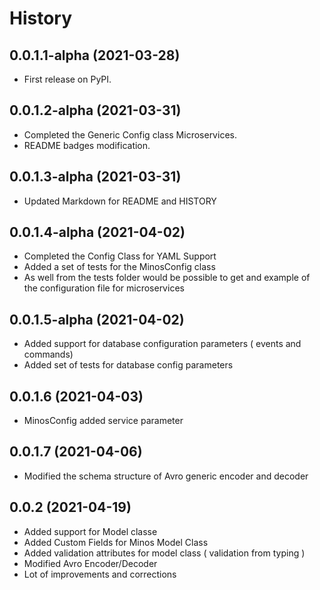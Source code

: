 History
=======

0.0.1.1-alpha (2021-03-28)
------------------

* First release on PyPI.


0.0.1.2-alpha (2021-03-31)
------------------

* Completed the Generic Config class Microservices.
* README badges modification.


0.0.1.3-alpha (2021-03-31)
------------------

* Updated Markdown for README and HISTORY

0.0.1.4-alpha (2021-04-02)
------------------

* Completed the Config Class for YAML Support
* Added a set of tests for the MinosConfig class
* As well from the tests folder would be possible to get and example of
  the configuration file for microservices

0.0.1.5-alpha (2021-04-02)
------------------

* Added support for database configuration parameters ( events and commands)
* Added set of tests for database config parameters

0.0.1.6 (2021-04-03)
------------------

* MinosConfig added service parameter

0.0.1.7 (2021-04-06)
------------------

* Modified the schema structure of Avro generic encoder and decoder


0.0.2 (2021-04-19)
------------------

* Added support for Model classe
* Added Custom Fields for Minos Model Class
* Added validation attributes for model class ( validation from typing )
* Modified Avro Encoder/Decoder
* Lot of improvements and corrections
